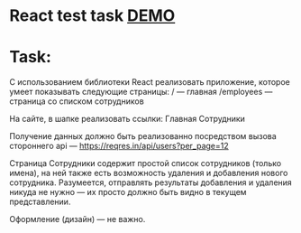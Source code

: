 # React test task [DEMO](https://aleksandrlinnik1.github.io/react-test/)
# Task:

С использованием библиотеки React реализовать приложение, которое умеет показывать следующие страницы:
/ — главная
/employees — страница со списком сотрудников

На сайте, в шапке реализовать ссылки:
Главная
Сотрудники

Получение данных должно быть реализованно посредством вызова стороннего api — https://reqres.in/api/users?per_page=12

Страница Сотрудники содержит простой список сотрудников (только имена), на ней также есть возможность удаления и добавления нового сотрудника. Разумеется, отправлять результаты добавления и удаления никуда не нужно — их просто должно быть видно в текущем представлении.

Оформление (дизайн) — не важно.
